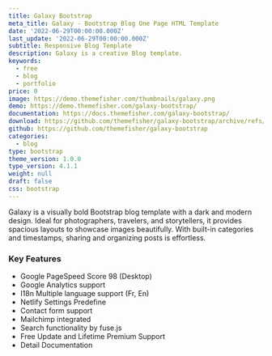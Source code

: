 ```yaml
---
title: Galaxy Bootstrap
meta_title: Galaxy - Bootstrap Blog One Page HTML Template
date: '2022-06-29T00:00:00.000Z'
last_update: '2022-06-29T00:00:00.000Z'
subtitle: Responsive Blog Template
description: Galaxy is a creative Blog template.
keywords:
  - free
  - blog
  - portfolio
price: 0
image: https://demo.themefisher.com/thumbnails/galaxy.png
demo: https://demo.themefisher.com/galaxy-bootstrap/
documentation: https://docs.themefisher.com/galaxy-bootstrap/
download: https://github.com/themefisher/galaxy-bootstrap/archive/refs/heads/main.zip
github: https://github.com/themefisher/galaxy-bootstrap
categories:
  - blog
type: bootstrap
theme_version: 1.0.0
type_version: 4.1.1
weight: null
draft: false
css: bootstrap
---
```

Galaxy is a visually bold Bootstrap blog template with a dark and modern design. Ideal for photographers, travelers, and storytellers, it provides spacious layouts to showcase images beautifully. With built-in categories and timestamps, sharing and organizing posts is effortless.

### Key Features

* Google PageSpeed Score 98 (Desktop)
* Google Analytics support
* I18n Multiple language support (Fr, En)
* Netlify Settings Predefine
* Contact form support
* Mailchimp integrated
* Search functionality by fuse.js
* Free Update and Lifetime Premium Support
* Detail Documentation
